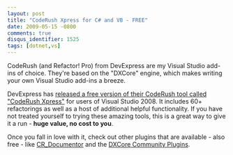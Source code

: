 ```yaml
---
layout: post
title: "CodeRush Xpress for C# and VB - FREE"
date: 2009-05-15 -0800
comments: true
disqus_identifier: 1525
tags: [dotnet,vs]
---
```

CodeRush (and Refactor! Pro) from DevExpress are my Visual Studio
add-ins of choice. They're based on the "DXCore" engine, which makes
writing your own Visual Studio add-ins a breeze.

DevExpress has [released a free version of their CodeRush tool called
"CodeRush Xpress"](http://devexpress.com/crx) for users of Visual Studio
2008. It includes 60+ refactorings as well as a host of additional
helpful functionality. If you have not treated yourself to trying these
amazing tools, this is a great way to give it a run - **huge value, no
cost to you**.

Once you fall in love with it, check out other plugins that are
available - also free - like
[CR_Documentor](http://cr-documentor.googlecode.com) and the [DXCore
Community Plugins](http://dxcorecommunityplugins.googlecode.com).
